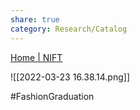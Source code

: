 ```yaml
---
share: true
category: Research/Catalog
---
```


[Home | NIFT](https://www.nift.ac.in/)

![[2022-03-23 16.38.14.png]]

#FashionGraduation